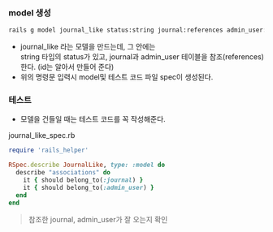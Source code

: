 ### model 생성 

```bash
rails g model journal_like status:string journal:references admin_user:references

```
- journal_like 라는 모델을 만드는데, 그 안에는 <br>
string 타입의 status가 있고, journal과 admin_user 테이블을 참조(references)한다. (id는 알아서 만들어 준다)
- 위의 명령문 입력시 model및 테스트 코드 파일 spec이 생성된다. 

### 테스트 
- 모델을 건들일 때는 테스트 코드를 꼭 작성해준다. 

journal_like_spec.rb

```ruby
require 'rails_helper'

RSpec.describe JournalLike, type: :model do
  describe "associations" do
    it { should belong_to(:journal) }
    it { should belong_to(:admin_user) }
  end
end

```
> 참조한 journal, admin_user가 잘 오는지 확인 
